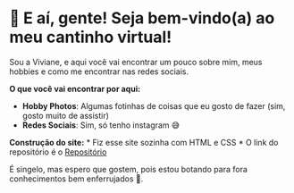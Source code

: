 # 👋 E aí, gente! Seja bem-vindo(a) ao meu cantinho virtual!

Sou a Viviane, e aqui você vai encontrar um pouco sobre mim, meus hobbies e como me encontrar nas redes sociais.

**O que você vai encontrar por aqui:**

* **Hobby Photos**: Algumas fotinhas de coisas que eu gosto de fazer (sim, gosto muito de assistir)
* **Redes Sociais**: Sim, só tenho instagram :sweat_smile:

**Construção do site:**
    * Fiz esse site sozinha com HTML e CSS
    * O link do repositório é o [Repositório](https://github.com/VivianeSouza923/Personal-page)

É singelo, mas espero que gostem, pois estou botando para fora conhecimentos bem enferrujados :grimacing:. 
